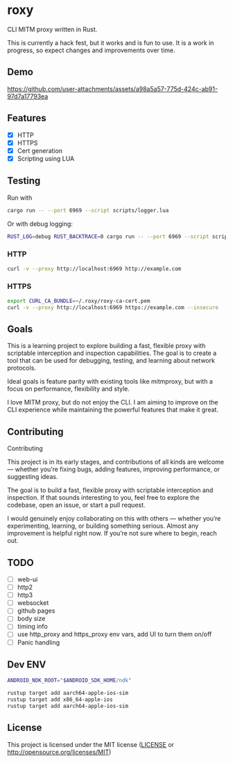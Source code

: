 # roxy

CLI MITM proxy written in Rust.

This is currently a hack fest, but it works and is fun to use. It is a work in progress, so expect changes and improvements over time.

## Demo

<https://github.com/user-attachments/assets/a98a5a57-775d-424c-ab91-97d7a17793ea>

## Features

- [x] HTTP
- [x] HTTPS
- [x] Cert generation
- [x] Scripting using LUA

## Testing

Run with

```bash
cargo run -- --port 6969 --script scripts/logger.lua
```

Or with debug logging:

```bash
RUST_LOG=debug RUST_BACKTRACE=0 cargo run -- --port 6969 --script scripts/logger.lua
```

### HTTP

```bash
curl -v --proxy http://localhost:6969 http://example.com
```

### HTTPS

```bash
export CURL_CA_BUNDLE=~/.roxy/roxy-ca-cert.pem
curl -v --proxy http://localhost:6969 https://example.com --insecure
```

## Goals

This is a learning project to explore building a fast, flexible proxy with scriptable interception and inspection capabilities. The goal is to create a tool that can be used for debugging, testing, and learning about network protocols.

Ideal goals is feature parity with existing tools like mitmproxy, but with a focus on performance, flexibility and style.

I love MITM proxy, but do not enjoy the CLI. I am aiming to improve on the CLI experience while maintaining the powerful features that make it great.

## Contributing

Contributing

This project is in its early stages, and contributions of all kinds are welcome — whether you’re fixing bugs, adding features, improving performance, or suggesting ideas.

The goal is to build a fast, flexible proxy with scriptable interception and inspection. If that sounds interesting to you, feel free to explore the codebase, open an issue, or start a pull request.

I would genuinely enjoy collaborating on this with others — whether you’re experimenting, learning, or building something serious. Almost any improvement is helpful right now. If you’re not sure where to begin, reach out.

## TODO

- [ ] web-ui
- [ ] http2
- [ ] http3
- [ ] websocket
- [ ] github pages
- [ ] body size
- [ ] timing info
- [ ] use http_proxy and https_proxy env vars, add UI to turn them on/off
- [ ] Panic handling

## Dev ENV

```bash
ANDROID_NDK_ROOT="$ANDROID_SDK_HOME/ndk"

rustup target add aarch64-apple-ios-sim
rustup target add x86_64-apple-ios
rustup target add aarch64-apple-ios-sim
```

## License

This project is licensed under the MIT license ([LICENSE] or <http://opensource.org/licenses/MIT>)

[LICENSE]: ./LICENSE
